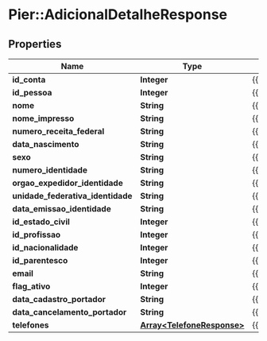# Pier::AdicionalDetalheResponse

## Properties
Name | Type | Description | Notes
------------ | ------------- | ------------- | -------------
**id_conta** | **Integer** | {{{adicional_detalhe_response_id_conta_value}}} | [optional] 
**id_pessoa** | **Integer** | {{{adicional_detalhe_response_id_pessoa_value}}} | [optional] 
**nome** | **String** | {{{adicional_detalhe_response_nome_value}}} | [optional] 
**nome_impresso** | **String** | {{{adicional_detalhe_response_nome_impresso_value}}} | [optional] 
**numero_receita_federal** | **String** | {{{adicional_detalhe_response_numero_receita_federal_value}}} | [optional] 
**data_nascimento** | **String** | {{{adicional_detalhe_response_data_nascimento_value}}} | [optional] 
**sexo** | **String** | {{{adicional_detalhe_response_sexo_value}}} | [optional] 
**numero_identidade** | **String** | {{{adicional_detalhe_response_numero_identidade_value}}} | [optional] 
**orgao_expedidor_identidade** | **String** | {{{adicional_detalhe_response_orgao_expedidor_identidade_value}}} | [optional] 
**unidade_federativa_identidade** | **String** | {{{adicional_detalhe_response_unidade_federativa_identidade_value}}} | [optional] 
**data_emissao_identidade** | **String** | {{{adicional_detalhe_response_data_emissao_identidade_value}}} | [optional] 
**id_estado_civil** | **Integer** | {{{adicional_detalhe_response_id_estado_civil_value}}} | [optional] 
**id_profissao** | **Integer** | {{{adicional_detalhe_response_id_profissao_value}}} | [optional] 
**id_nacionalidade** | **Integer** | {{{adicional_detalhe_response_id_nacionalidade_value}}} | [optional] 
**id_parentesco** | **Integer** | {{{adicional_detalhe_response_id_parentesco_value}}} | [optional] 
**email** | **String** | {{{adicional_detalhe_response_email_value}}} | [optional] 
**flag_ativo** | **Integer** | {{{adicional_detalhe_response_flag_ativo_value}}} | [optional] 
**data_cadastro_portador** | **String** | {{{adicional_detalhe_response_data_cadastro_portador_value}}} | [optional] 
**data_cancelamento_portador** | **String** | {{{adicional_detalhe_response_data_cancelamento_portador_value}}} | [optional] 
**telefones** | [**Array&lt;TelefoneResponse&gt;**](TelefoneResponse.md) | {{{adicional_detalhe_response_telefones_value}}} | [optional] 



